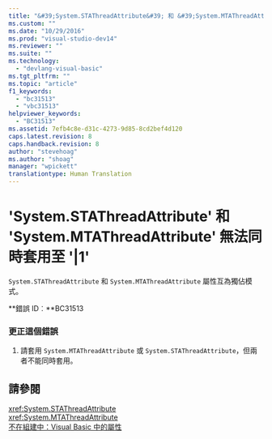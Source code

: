 ```yaml
---
title: "&#39;System.STAThreadAttribute&#39; 和 &#39;System.MTAThreadAttribute&#39; 無法同時套用至 &#39;|1&#39; | Microsoft Docs"
ms.custom: ""
ms.date: "10/29/2016"
ms.prod: "visual-studio-dev14"
ms.reviewer: ""
ms.suite: ""
ms.technology: 
  - "devlang-visual-basic"
ms.tgt_pltfrm: ""
ms.topic: "article"
f1_keywords: 
  - "bc31513"
  - "vbc31513"
helpviewer_keywords: 
  - "BC31513"
ms.assetid: 7efb4c8e-d31c-4273-9d85-8cd2bef4d120
caps.latest.revision: 8
caps.handback.revision: 8
author: "stevehoag"
ms.author: "shoag"
manager: "wpickett"
translationtype: Human Translation
---
```

# &#39;System.STAThreadAttribute&#39; 和 &#39;System.MTAThreadAttribute&#39; 無法同時套用至 &#39;|1&#39;
`System.STAThreadAttribute` 和 `System.MTAThreadAttribute` 屬性互為獨佔模式。  
  
 **錯誤 ID︰**BC31513  
  
### 更正這個錯誤  
  
1.  請套用 `System.MTAThreadAttribute` 或 `System.STAThreadAttribute`，但兩者不能同時套用。  
  
## 請參閱  
 <xref:System.STAThreadAttribute>   
 <xref:System.MTAThreadAttribute>   
 [不在組建中：Visual Basic 中的屬性](http://msdn.microsoft.com/zh-tw/620bfc0e-4582-4c8b-8432-ebc5c3dccc22)